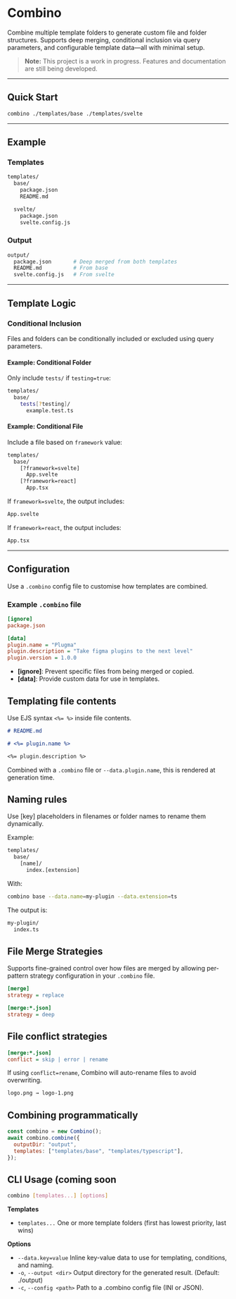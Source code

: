 # Combino

Combine multiple template folders to generate custom file and folder structures. Supports deep merging, conditional inclusion via query parameters, and configurable template data—all with minimal setup.

> **Note:** This project is a work in progress. Features and documentation are still being developed.

---

## Quick Start

```bash
combino ./templates/base ./templates/svelte
```

---

## Example

### Templates

```bash
templates/
  base/
    package.json
    README.md

  svelte/
    package.json
    svelte.config.js
```

### Output

```bash
output/
  package.json       # Deep merged from both templates
  README.md          # From base
  svelte.config.js   # From svelte
```

---

## Template Logic

### Conditional Inclusion

Files and folders can be conditionally included or excluded using query parameters.

#### Example: Conditional Folder

Only include `tests/` if `testing=true`:

```bash
templates/
  base/
    tests[?testing]/
      example.test.ts
```

#### Example: Conditional File

Include a file based on `framework` value:

```bash
templates/
  base/
    [?framework=svelte]
      App.svelte
    [?framework=react]
      App.tsx
```

If `framework=svelte`, the output includes:

```bash
App.svelte
```

If `framework=react`, the output includes:

```bash
App.tsx
```

---

## Configuration

Use a `.combino` config file to customise how templates are combined.

### Example `.combino` file

```ini
[ignore]
package.json

[data]
plugin.name = "Plugma"
plugin.description = "Take figma plugins to the next level"
plugin.version = 1.0.0
```

* **\[ignore]**: Prevent specific files from being merged or copied.
* **\[data]**: Provide custom data for use in templates.

## Templating file contents

Use EJS syntax `<%= %>` inside file contents.

```md
# README.md

# <%= plugin.name %>

<%= plugin.description %>
```

Combined with a `.combino` file or `--data.plugin.name`, this is rendered at generation time.

## Naming rules

Use [key] placeholders in filenames or folder names to rename them dynamically.

Example:

```bash
templates/
  base/
    [name]/
      index.[extension]
```

With:

```bash
combino base --data.name=my-plugin --data.extension=ts
```

The output is:

```bash
my-plugin/
  index.ts
```

## File Merge Strategies

Supports fine-grained control over how files are merged by allowing per-pattern strategy configuration in your `.combino` file.

```ini
[merge]
strategy = replace

[merge:*.json]
strategy = deep
```

## File conflict strategies

```ini
[merge:*.json]
conflict = skip | error | rename
```

If using `conflict=rename`, Combino will auto-rename files to avoid overwriting.

```bash
logo.png → logo-1.png
```

## Combining programmatically 

```js
const combino = new Combino();
await combino.combine({
  outputDir: "output",
  templates: ["templates/base", "templates/typescript"],
});
```

## CLI Usage (coming soon


```bash
combino [templates...] [options]
```

**Templates**
- `templates...` One or more template folders (first has lowest priority, last wins)

**Options**
- `--data.key=value`	Inline key-value data to use for templating, conditions, and naming.
- `-o`, `--output <dir>`	Output directory for the generated result. (Default: ./output)
- `-c`, `--config <path>`	Path to a .combino config file (INI or JSON).
